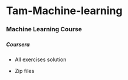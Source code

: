 # Tam-Machine-learning






### Machine Learning Course


#####

#####  Coursera


* All exercises solution



* Zip files






